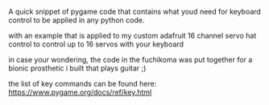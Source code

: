 A quick snippet of pygame code that contains what youd need for keyboard control to be applied in any python code.

with an example that is applied to my custom adafruit 16 channel servo hat control to control up to 16 servos with your keyboard

in case your wondering, the code in the fuchikoma was put together for a bionic prosthetic i built that plays guitar ;)

the list of key commands can be found here: https://www.pygame.org/docs/ref/key.html

